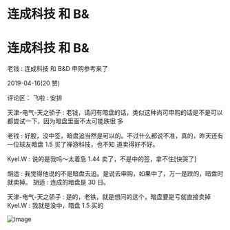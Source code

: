 # 连成科技 和 B&

# 连成科技 和 B&

老钱 : 连成科技 和 B&D 申购参考来了

2019-04-16(20 赞)

评论区： 飞啦 : 安排

天津-电气-天之骄子 : 老钱，请问有暗盘的话，类似这种尚可申购的话是不是可以都尝试一下，因为暗盘里面不太可能跌很 多

老钱 : 好股，没中签，暗盘追当然是可以的。不过什么都说不准，真的，昨天还有一位球友暗盘 1.5 买了禅游科技，也不知 道卖得好不好。

Kyel.W : 说的是我吗～太着急 1.44 卖了，不是中的签，拿不住[快哭了]

胡适 : 我觉得他说的不是暗盘去追。是说去申购，如果中了，万一是跌的，暗盘时就卖掉。 胡适 : 连成的暗盘是 30 日。

天津-电气-天之骄子 : 是的，老铁，就是想问的这个，暗盘要是亏就直接卖掉 Kyel.W : 我就是没中，暗盘 1.5 买的

![image](img/Image_249.png)